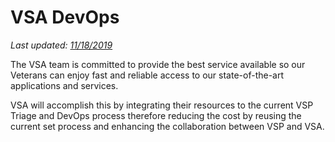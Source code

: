 # VSA DevOps
*Last updated: [11/18/2019](#document-history)*

The VSA team is committed to provide the best service available so our Veterans can enjoy fast and reliable access to our state-of-the-art applications and services.

VSA will accomplish this by integrating their resources to the current VSP Triage and DevOps process therefore reducing the cost by reusing the current set process and enhancing the collaboration between VSP and VSA.
